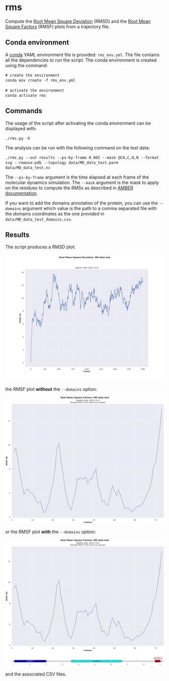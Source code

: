 # rms

Compute the [Root Mean Square Deviation](https://amberhub.chpc.utah.edu/amber-hub/start-here-rmsd-analysis-in-cpptraj/) (RMSD) and the [Root Mean Square Factors](https://amberhub.chpc.utah.edu/atomicfluct-rmsf/) (RMSF) plots from a trajectory file.

## Conda environment

A [conda](https://docs.conda.io/projects/conda/en/latest/index.html) YAML environment file is provided: `rms_env.yml`. The file contains all the dependencies to run the script.
The conda environment is created using the command:
```shell script
# create the environment
conda env create -f rms_env.yml

# activate the environment
conda activate rms
```

## Commands

The usage of the script after activating the conda environment can be displayed with:

```shell script
./rms.py -h
```

The analysis can be run with the following command on the test data:
```shell script
./rms.py --out results --ps-by-frame 0.002 --mask @CA,C,O,N --format svg --remove-pdb --topology data/MD_data_test.parm data/MD_data_test.nc
```
The `--ps-by-frame` argument is the time elapsed at each frame of the molecular dynamics simulation.
The `--mask` argument is the mask to apply on the residues to compute the RMSs as described in [AMBER documentation](https://amber-md.github.io/pytraj/latest/atom_mask_selection.html#examples-atom-mask-selection-for-trajectory).

If you want to add the domains annotation of the protein, you can use the `--domains` argument which value is the path to a comma separated file with the domains coordinates as the one provided in `data/MD_data_test_domains.csv`.

## Results

The script produces a RMSD plot:

![RMSD plot](doc/_static/RMSD.svg)

the RMSF plot **without** the `--domains` option:

![RMSF plot](doc/_static/RMSF_without_domains.svg)

or the RMSF plot **with** the `--domains` option:

![RMSF plot](doc/_static/RMSF_with_domains.svg)

and the associated CSV files.
